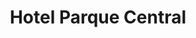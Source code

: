 ---
title: "Hotel Parque Central"
url: /habana-vieja/hotel-parque-central/
shop: agencia de viajes
---